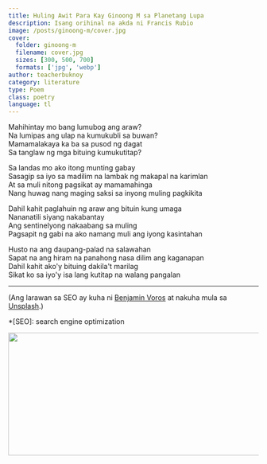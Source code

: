 ```yaml
---
title: Huling Awit Para Kay Ginoong M sa Planetang Lupa
description: Isang orihinal na akda ni Francis Rubio
image: /posts/ginoong-m/cover.jpg
cover:
  folder: ginoong-m
  filename: cover.jpg
  sizes: [300, 500, 700]
  formats: ['jpg', 'webp']
author: teacherbuknoy
category: literature
type: Poem
class: poetry
language: tl
---
```


Mahihintay mo bang lumubog ang araw?<br>
Na lumipas ang ulap na kumukubli sa buwan?<br>
Mamamalakaya ka ba sa pusod ng dagat<br>
Sa tanglaw ng mga bituing kumukutitap?

Sa landas mo ako itong munting gabay<br>
Sasagip sa iyo sa madilim na lambak ng makapal na karimlan<br>
At sa muli nitong pagsikat ay mamamahinga<br>
Nang huwag nang maging saksi sa inyong muling pagkikita

Dahil kahit paglahuin ng araw ang bituin kung umaga<br>
Nananatili siyang nakabantay<br>
Ang sentinelyong nakaabang sa muling<br>
Pagsapit ng gabi na ako namang muli ang iyong kasintahan

Husto na ang daupang-palad na salawahan<br>
Sapat na ang hiram na panahong nasa dilim ang kaganapan<br>
Dahil kahit ako'y bituing dakila't marilag<br>
Sikat ko sa iyo'y isa lang kutitap na walang pangalan

<hr>

(Ang larawan sa SEO ay kuha ni <a href="https://unsplash.com/@vorosbenisop?utm_source=unsplash&utm_medium=referral&utm_content=creditCopyText">Benjamin Voros</a> at nakuha mula sa <a href="https://unsplash.com/@vorosbenisop?utm_source=unsplash&utm_medium=referral&utm_content=creditCopyText">Unsplash</a>.)

*[SEO]: search engine optimization

<img src="/assets/images/posts/ginoong-m/cover.jpg" alt="" width="640" height="247">